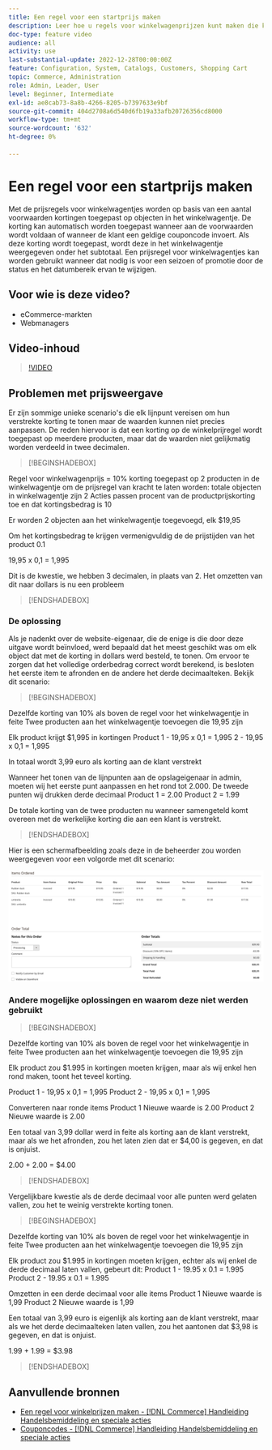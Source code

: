 ```yaml
---
title: Een regel voor een startprijs maken
description: Leer hoe u regels voor winkelwagenprijzen kunt maken die kortingen op winkelwagentjes toepassen op basis van een aantal voorwaarden.
doc-type: feature video
audience: all
activity: use
last-substantial-update: 2022-12-28T00:00:00Z
feature: Configuration, System, Catalogs, Customers, Shopping Cart
topic: Commerce, Administration
role: Admin, Leader, User
level: Beginner, Intermediate
exl-id: ae8cab73-8a8b-4266-8205-b7397633e9bf
source-git-commit: 404d2708a6d540d6fb19a33afb20726356cd8000
workflow-type: tm+mt
source-wordcount: '632'
ht-degree: 0%

---
```


# Een regel voor een startprijs maken

Met de prijsregels voor winkelwagentjes worden op basis van een aantal voorwaarden kortingen toegepast op objecten in het winkelwagentje. De korting kan automatisch worden toegepast wanneer aan de voorwaarden wordt voldaan of wanneer de klant een geldige couponcode invoert. Als deze korting wordt toegepast, wordt deze in het winkelwagentje weergegeven onder het subtotaal. Een prijsregel voor winkelwagentjes kan worden gebruikt wanneer dat nodig is voor een seizoen of promotie door de status en het datumbereik ervan te wijzigen.

## Voor wie is deze video?

- eCommerce-markten
- Webmanagers

## Video-inhoud

>[!VIDEO](https://video.tv.adobe.com/v/343835?quality=12&learn=on)

## Problemen met prijsweergave

Er zijn sommige unieke scenario&#39;s die elk lijnpunt vereisen om hun verstrekte korting te tonen maar de waarden kunnen niet precies aanpassen. De reden hiervoor is dat een korting op de winkelprijregel wordt toegepast op meerdere producten, maar dat de waarden niet gelijkmatig worden verdeeld in twee decimalen.

>[!BEGINSHADEBOX]

Regel voor winkelwagenprijs = 10% korting toegepast op 2 producten in de winkelwagentje om de prijsregel van kracht te laten worden: totale objecten in winkelwagentje zijn 2 Acties passen procent van de productprijskorting toe en dat kortingsbedrag is 10

Er worden 2 objecten aan het winkelwagentje toegevoegd, elk $19,95

Om het kortingsbedrag te krijgen vermenigvuldig de de prijstijden van het product 0.1

19,95 x 0,1 = 1,995

Dit is de kwestie, we hebben 3 decimalen, in plaats van 2. Het omzetten van dit naar dollars is nu een probleem

>[!ENDSHADEBOX]

### De oplossing

Als je nadenkt over de website-eigenaar, die de enige is die door deze uitgave wordt beïnvloed, werd bepaald dat het meest geschikt was om elk object dat met de korting in dollars werd besteld, te tonen. Om ervoor te zorgen dat het volledige orderbedrag correct wordt berekend, is besloten het eerste item te afronden en de andere het derde decimaalteken. Bekijk dit scenario:

>[!BEGINSHADEBOX]

Dezelfde korting van 10% als boven de regel voor het winkelwagentje in feite Twee producten aan het winkelwagentje toevoegen die 19,95 zijn

Elk product krijgt $1,995 in kortingen Product 1 - 19,95 x 0,1 = 1,995 2 - 19,95 x 0,1 = 1,995

In totaal wordt 3,99 euro als korting aan de klant verstrekt

Wanneer het tonen van de lijnpunten aan de opslageigenaar in admin, moeten wij het eerste punt aanpassen en het rond tot 2.000. De tweede punten wij drukken derde decimaal Product 1 = 2.00 Product 2 = 1.99

De totale korting van de twee producten nu wanneer samengeteld komt overeen met de werkelijke korting die aan een klant is verstrekt.
>[!ENDSHADEBOX]

Hier is een schermafbeelding zoals deze in de beheerder zou worden weergegeven voor een volgorde met dit scenario:

![Admin-weergave met geordende items met verschillende waarden](../assets/commerce-admin-cart-price-rule-values-different.png)

### Andere mogelijke oplossingen en waarom deze niet werden gebruikt

>[!BEGINSHADEBOX]

Dezelfde korting van 10% als boven de regel voor het winkelwagentje in feite Twee producten aan het winkelwagentje toevoegen die 19,95 zijn

Elk product zou $1.995 in kortingen moeten krijgen, maar als wij enkel hen rond maken, toont het teveel korting.

Product 1 - 19,95 x 0,1 = 1,995 Product 2 - 19,95 x 0,1 = 1,995

Converteren naar ronde items Product 1 Nieuwe waarde is 2.00 Product 2 Nieuwe waarde is 2.00

Een totaal van 3,99 dollar werd in feite als korting aan de klant verstrekt, maar als we het afronden, zou het laten zien dat er $4,00 is gegeven, en dat is onjuist.

2.00 + 2.00 = $4.00

>[!ENDSHADEBOX]

Vergelijkbare kwestie als de derde decimaal voor alle punten werd gelaten vallen, zou het te weinig verstrekte korting tonen.

>[!BEGINSHADEBOX]

Dezelfde korting van 10% als boven de regel voor het winkelwagentje in feite Twee producten aan het winkelwagentje toevoegen die 19,95 zijn

Elk product zou $1.995 in kortingen moeten krijgen, echter als wij enkel de derde decimaal laten vallen, gebeurt dit: Product 1 - 19.95 x 0.1 = 1.995 Product 2 - 19.95 x 0.1 = 1.995

Omzetten in een derde decimaal voor alle items Product 1 Nieuwe waarde is 1,99 Product 2 Nieuwe waarde is 1,99

Een totaal van 3,99 euro is eigenlijk als korting aan de klant verstrekt, maar als we het derde decimaalteken laten vallen, zou het aantonen dat $3,98 is gegeven, en dat is onjuist.

1.99 + 1.99 = $3.98

>[!ENDSHADEBOX]


## Aanvullende bronnen

- [Een regel voor winkelprijzen maken - [!DNL Commerce] Handleiding Handelsbemiddeling en speciale acties](https://experienceleague.adobe.com/docs/commerce-admin/marketing/promotions/cart-rules/price-rules-cart-create.html)
- [Couponcodes - [!DNL Commerce] Handleiding Handelsbemiddeling en speciale acties](https://experienceleague.adobe.com/docs/commerce-admin/marketing/promotions/cart-rules/price-rules-cart-coupon.html)
